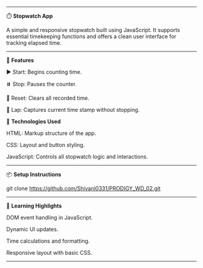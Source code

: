 ________________________________________________________________________________________________________________________________________________________________________________________

⏱️ **Stopwatch App**

A simple and responsive stopwatch built using  JavaScript. It supports essential timekeeping functions and offers a clean user interface for tracking elapsed time.
__________________________________________________________________________________________________________________________________________________________________________________________

🚀 **Features**


▶️ Start: Begins counting time.

⏸️ Stop: Pauses the counter.

🔄 Reset: Clears all recorded time.

🏁 Lap: Captures current time stamp without stopping.


🧰 **Technologies Used**


HTML: Markup structure of the app.

CSS: Layout and button styling.

JavaScript: Controls all stopwatch logic and interactions.

__________________________________________________________________________________________________________________________________________________________________________________________

📦 **Setup Instructions**

git clone https://github.com/Shivani0331/PRODIGY_WD_02.git

__________________________________________________________________________________________________________________________________________________________________________________________

🎯 **Learning Highlights**

DOM event handling in JavaScript.

Dynamic UI updates.

Time calculations and formatting.

Responsive layout with basic CSS.
__________________________________________________________________________________________________________________________________________________________________________________________

